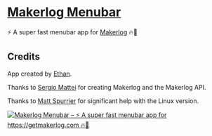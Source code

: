# [Makerlog Menubar](https://menubar.getmakerlog.com)
⚡️ A super fast menubar app for [Makerlog](https://getmakerlog.com) 🔥🚢

## Credits
App created by [Ethan](https://ethan.link).

Thanks to [Sergio Mattei](https://sergiomattei.com) for creating Makerlog and the Makerlog API.

Thanks to [Matt Spurrier](https://digitalsparky.com) for significant help with the Linux version.


[![Makerlog Menubar – ⚡️ A super fast menubar app for https://getmakerlog.com 🔥🚢](https://menubar.getmakerlog.com/img/social.png)](https://menubar.getmakerlog.com)
